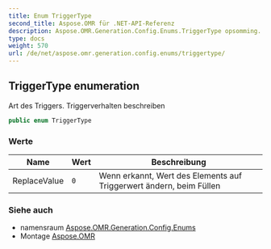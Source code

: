 ```yaml
---
title: Enum TriggerType
second_title: Aspose.OMR für .NET-API-Referenz
description: Aspose.OMR.Generation.Config.Enums.TriggerType opsomming. Art des Triggers. Triggerverhalten beschreiben
type: docs
weight: 570
url: /de/net/aspose.omr.generation.config.enums/triggertype/
---
```

## TriggerType enumeration

Art des Triggers. Triggerverhalten beschreiben

```csharp
public enum TriggerType
```

### Werte

| Name | Wert | Beschreibung |
| --- | --- | --- |
| ReplaceValue | `0` | Wenn erkannt, Wert des Elements auf Triggerwert ändern, beim Füllen |

### Siehe auch

* namensraum [Aspose.OMR.Generation.Config.Enums](../../aspose.omr.generation.config.enums/)
* Montage [Aspose.OMR](../../)


